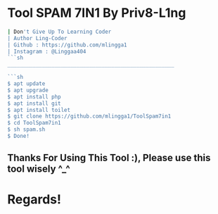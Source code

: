 # Tool SPAM 7IN1 By Priv8-L1ng
```sh
| Don't Give Up To Learning Coder
| Author Ling-Coder
| Github : https://github.com/mlingga1
| Instagram : @Linggaa404
```sh
_____________________________________________________

```sh
$ apt update
$ apt upgrade
$ apt install php
$ apt install git
$ apt install toilet
$ git clone https://github.com/mlingga1/ToolSpam7in1
$ cd ToolSpam7in1
$ sh spam.sh
$ Done!
```
## Thanks For Using This Tool :), Please use this tool wisely ^_^
# Regards!
